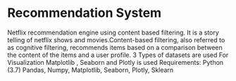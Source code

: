 # Recommendation System
Netflix recommendation engine using content based filtering. It is a story telling of netflix shows and movies.Content-based filtering, also referred to as cognitive filtering, recommends items based on a comparison between the content of the items and a user profile. 
3 Types of datasets are used
For Visualization Matplotlib , Seaborn and Plotly is used
Requirements:
Python (3.7)
Pandas, Numpy, Matplotlib, Seaborn, Plotly, Sklearn
